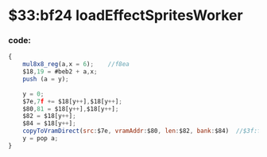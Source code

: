 ﻿
# $33:bf24 loadEffectSpritesWorker

### code:
```js
{
	mul8x8_reg(a,x = 6);	//f8ea
	$18,19 = #beb2 + a,x;
	push (a = y);
	
	y = 0;
	$7e,7f += $18[y++],$18[y++];
	$80,81 = $18[y++],$18[y++];
	$82 = $18[y++];
	$84 = $18[y++];
	copyToVramDirect(src:$7e, vramAddr:$80, len:$82, bank:$84)	//$3f:f969();
	y = pop a;
}
```
